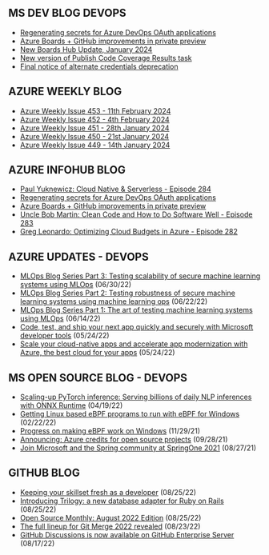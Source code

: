 ## MS DEV BLOG DEVOPS 

<!-- DEVBLOGDEVOPS:START -->
- [Regenerating secrets for Azure DevOps OAuth applications](https://devblogs.microsoft.com/devops/regenerating-secrets-for-azure-devops-oauth-applications/)
- [Azure Boards + GitHub improvements in private preview](https://devblogs.microsoft.com/devops/azure-boards-github-improvements-in-private-preview/)
- [New Boards Hub Update, January 2024](https://devblogs.microsoft.com/devops/new-boards-hub-update-january-2024/)
- [New version of Publish Code Coverage Results task](https://devblogs.microsoft.com/devops/new-pccr-task/)
- [Final notice of alternate credentials deprecation](https://devblogs.microsoft.com/devops/final-notice-of-alternate-credentials-deprecation/)
<!-- DEVBLOGDEVOPS:END -->


## AZURE WEEKLY BLOG

<!-- AZUREWEEKLY:START -->
- [Azure Weekly Issue 453 - 11th February 2024](https://azureweekly.info/issue-453.html)
- [Azure Weekly Issue 452 - 4th February 2024](https://azureweekly.info/issue-452.html)
- [Azure Weekly Issue 451 - 28th January 2024](https://azureweekly.info/issue-451.html)
- [Azure Weekly Issue 450 - 21st January 2024](https://azureweekly.info/issue-450.html)
- [Azure Weekly Issue 449 - 14th January 2024](https://azureweekly.info/issue-449.html)
<!-- AZUREWEEKLY:END -->

## AZURE INFOHUB BLOG 

<!-- AZUREINFOHUB:START -->
- [Paul Yuknewicz: Cloud Native &amp; Serverless - Episode 284](http://feed.azuredevops.show/paul-yuknewicz-cloud-native-serverless-episode-284)
- [Regenerating secrets for Azure DevOps OAuth applications](https://devblogs.microsoft.com/devops/regenerating-secrets-for-azure-devops-oauth-applications/)
- [Azure Boards + GitHub improvements in private preview](https://devblogs.microsoft.com/devops/azure-boards-github-improvements-in-private-preview/)
- [Uncle Bob Martin: Clean Code and How to Do Software Well  - Episode 283](http://feed.azuredevops.show/uncle-bob-martin-clean-code-and-how-to-do-software-well-episode-283)
- [Greg Leonardo: Optimizing Cloud Budgets in Azure - Episode 282](http://feed.azuredevops.show/greg-leonardo-optimizing-cloud-budgets-in-azure-episode-282)
<!-- AZUREINFOHUB:END -->


## AZURE UPDATES - DEVOPS 

<!-- AZUREUPDATES:START -->

 - [MLOps Blog Series Part 3: Testing scalability of secure machine learning systems using MLOps](https://azure.microsoft.com/blog/mlops-blog-series-part-3-testing-scalability-of-secure-machine-learning-systems-using-mlops/) (06/30/22)
 - [MLOps Blog Series Part 2: Testing robustness of secure machine learning systems using machine learning ops](https://azure.microsoft.com/blog/mlops-blog-series-part-2-testing-robustness-of-secure-machine-learning-systems-using-machine-learning-ops/) (06/22/22)
 - [MLOps Blog Series Part 1: The art of testing machine learning systems using MLOps](https://azure.microsoft.com/blog/mlops-blog-series-part-1-the-art-of-testing-machine-learning-systems-using-mlops/) (06/14/22)
 - [Code, test, and ship your next app quickly and securely with Microsoft developer tools](https://azure.microsoft.com/blog/code-test-and-ship-your-next-app-quickly-and-securely-with-microsoft-developer-tools/) (05/24/22)
 - [Scale your cloud-native apps and accelerate app modernization with Azure, the best cloud for your apps](https://azure.microsoft.com/blog/scale-your-cloudnative-apps-and-accelerate-app-modernization-with-azure-the-best-cloud-for-your-apps/) (05/24/22)
<!-- AZUREUPDATES:END -->


## MS OPEN SOURCE BLOG - DEVOPS 

<!-- MSOPENSOURCEBLOG:START -->

 - [Scaling-up PyTorch inference: Serving billions of daily NLP inferences with ONNX Runtime](https://cloudblogs.microsoft.com/opensource/2022/04/19/scaling-up-pytorch-inference-serving-billions-of-daily-nlp-inferences-with-onnx-runtime/) (04/19/22)
 - [Getting Linux based eBPF programs to run with eBPF for Windows](https://cloudblogs.microsoft.com/opensource/2022/02/22/getting-linux-based-ebpf-programs-to-run-with-ebpf-for-windows/) (02/22/22)
 - [Progress on making eBPF work on Windows](https://cloudblogs.microsoft.com/opensource/2021/11/29/progress-on-making-ebpf-work-on-windows/) (11/29/21)
 - [Announcing: Azure credits for open source projects](https://cloudblogs.microsoft.com/opensource/2021/09/28/announcing-azure-credits-for-open-source-projects/) (09/28/21)
 - [Join Microsoft and the Spring community at SpringOne 2021](https://cloudblogs.microsoft.com/opensource/2021/08/27/join-microsoft-and-the-spring-community-at-springone-2021/) (08/27/21)
<!-- MSOPENSOURCEBLOG:END -->


## GITHUB BLOG


<!-- GITHUB:START -->

 - [Keeping your skillset fresh as a developer](https://github.blog/2022-08-25-keeping-your-skillset-fresh-as-a-developer/) (08/25/22)
 - [Introducing Trilogy: a new database adapter for Ruby on Rails](https://github.blog/2022-08-25-introducing-trilogy-a-new-database-adapter-for-ruby-on-rails/) (08/25/22)
 - [Open Source Monthly: August 2022 Edition](https://github.blog/2022-08-25-open-source-monthly-august-2022-edition/) (08/25/22)
 - [The full lineup for Git Merge 2022 revealed](https://github.blog/2022-08-23-the-full-lineup-for-git-merge-2022-revealed/) (08/23/22)
 - [GitHub Discussions is now available on GitHub Enterprise Server](https://github.blog/2022-08-17-github-discussions-is-now-available-on-github-enterprise-server/) (08/17/22)
<!-- GITHUB:END -->
